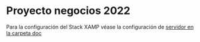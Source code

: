 # Proyecto negocios 2022

Para la configuración del Stack XAMP véase la configuración de [servidor en la carpeta doc](docs/Servidor/README.md)